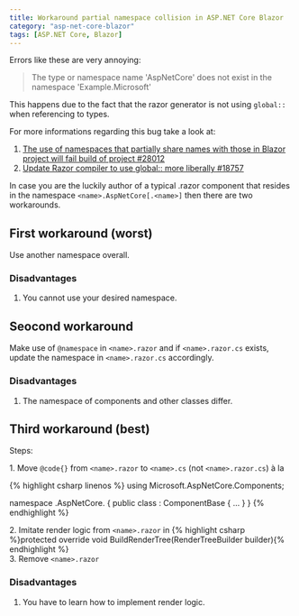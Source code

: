 ```yaml
---
title: Workaround partial namespace collision in ASP.NET Core Blazor
category: "asp-net-core-blazor"
tags: [ASP.NET Core, Blazor]
---
```


Errors like these are very annoying:

> The type or namespace name 'AspNetCore' does not exist in the namespace 'Example.Microsoft'

This happens due to the fact that the razor generator is not using `global::` when referencing to types.

For more informations regarding this bug take a look at:
1. [The use of namespaces that partially share names with those in Blazor project will fail build of project #28012](https://github.com/dotnet/aspnetcore/issues/28012)
2. [Update Razor compiler to use global:: more liberally #18757](https://github.com/dotnet/aspnetcore/issues/18757)

In case you are the luckily author of a typical .razor component that resides in the namespace `<name>.AspNetCore[.<name>]` then there are two workarounds.

## First workaround (worst)

Use another namespace overall.

### Disadvantages

1. You cannot use your desired namespace. 

## Seocond workaround

Make use of `@namespace` in `<name>.razor` and if `<name>.razor.cs` exists, update the namespace in `<name>.razor.cs` accordingly.

### Disadvantages 

1. The namespace of components and other classes differ. 

## Third workaround (best)

Steps:

1\. Move `@code{}` from `<name>.razor` to `<name>.cs` (not `<name>.razor.cs`) à la

{% highlight csharp linenos %}
using Microsoft.AspNetCore.Components;

namespace <name>.AspNetCore.<name>
{
    public class <name>: ComponentBase
    {
        ...
    }
}
{% endhighlight %}

2\. Imitate render logic from `<name>.razor` in {% highlight csharp %}protected override void BuildRenderTree(RenderTreeBuilder builder){% endhighlight %}
<br/>3\. Remove `<name>.razor`

### Disadvantages

1. You have to learn how to implement render logic.